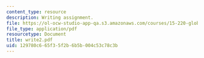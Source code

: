 ```yaml
---
content_type: resource
description: Writing assignment.
file: https://ol-ocw-studio-app-qa.s3.amazonaws.com/courses/15-220-global-strategy-and-organization-spring-2008/129780c665f35f2b6b5b004c53c78c3b_write2.pdf
file_type: application/pdf
resourcetype: Document
title: write2.pdf
uid: 129780c6-65f3-5f2b-6b5b-004c53c78c3b
---
```

